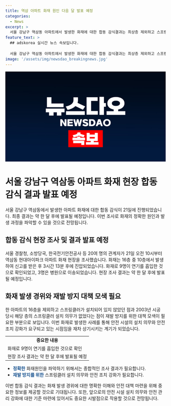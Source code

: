 ```yaml
---
title: 역삼 아파트 화재 원인 다음 달 발표 예정
categories:
  - News
excerpt: >
  서울 강남구 역삼동 아파트에서 발생한 화재에 대한 합동 감식결과는 최상층 제외하고 스프링클러가 없었으며, 현장의 CCTV 분석 등을 종합해야 정확한 원인을 파악할 수 있을 것으로 보인다. 화재는 작업 중인 기사가 실외기 수리 작업 중 불꽃이 튀어 발화된 것으로 보고되었으며, 이 사고로 주민들이 피해를 입었지만 중상자는 없었다. 하지만 감식결과는 약 한 달 뒤에 나올 전망이다. 강남구청은 해당 아파트가 2003년에 아파트 16층 미만은 스프링클러 설치 의무 대상이 아니었다고 밝혔다.
feature_text: >
  ## adskorea 실시간 뉴스 속보입니다.

  서울 강남구 역삼동 아파트에서 발생한 화재에 대한 합동 감식결과는 최상층 제외하고 스프링클러가 없었으며, 현장의 CCTV 분석 등을 종합해야 정확한 원인을 파악할 수 있을 것으로 보인다. 화재는 작업 중인 기사가 실외기 수리 작업 중 불꽃이 튀어 발화된 것으로 보고되었으며, 이 사고로 주민들이 피해를 입었지만 중상자는 없었다. 하지만 감식결과는 약 한 달 뒤에 나올 전망이다. 강남구청은 해당 아파트가 2003년에 아파트 16층 미만은 스프링클러 설치 의무 대상이 아니었다고 밝혔다.
image: '/assets/img/newsdao_breakingnews.jpg'
---
```


<p><img src="/assets/img/newsdao_breakingnews.jpg" alt="adskorea 속보" /></p>

<h1>서울 강남구 역삼동 아파트 화재 현장 합동 감식 결과 발표 예정</h1>

<p data-ke-size="size16">서울 강남구 역삼동에서 발생한 아파트 화재에 대한 합동 감식이 21일에 진행되었습니다. 최종 결과는 약 한 달 후에 발표될 예정입니다. 이번 조사로 화재의 정확한 원인과 발생 과정을 파악할 수 있을 것으로 전망됩니다.</p>

<h2 data-ke-size="size26">합동 감식 현장 조사 및 결과 발표 예정</h2>

<p data-ke-size="size16">서울 경찰청, 소방당국, 한국전기안전공사 등 20여 명의 관계자가 21일 오전 10시부터 역삼동 현대아이파크 아파트 화재 현장을 조사했습니다. 화재는 16층 중 10층에서 발생하여 신고를 받은 후 3시간 13분 후에 진압되었습니다. 화재로 9명이 연기를 흡입한 것으로 확인되었고, 3명은 병원으로 이송되었습니다. 현장 조사 결과는 약 한 달 후에 발표될 예정입니다.</p>

<h2 data-ke-size="size26">화재 발생 경위와 재발 방지 대책 모색 필요</h2>

<p data-ke-size="size16">한 아파트의 16층을 제외하고 스프링클러가 설치되어 있지 않았던 점과 2003년 시공 당시 해당 층의 스프링클러 설치 의무가 없었다는 점이 재발 방지를 위한 대책 모색이 필요한 부분으로 보입니다.  이번 화재로 발생한 사례를 통해 안전 시설의 설치 의무와 안전 조치 강화가 요구되고 있는 시점임을 재차 상기시키는 계기가 되었습니다.</p>

<table>
  <tr>
    <td style="text-align: center; height: 17px;"><b>중요한 내용</b></td>
  </tr>
  <tr>
    <td>화재로 9명이 연기를 흡입한 것으로 확인</td>
  </tr>
  <tr>
    <td>현장 조사 결과는 약 한 달 후에 발표될 예정</td>
  </tr>
</table>

<ul>
  <li><b><span style="color: #1a5490;">정확한</span></b> 화재원인을 파악하기 위해서는 종합적인 조사 결과가 필요합니다.</li>
  <li><b><span style="color: #1a5490;">재발 방지를 위한</span></b> 스프링클러 설치 의무와 안전 조치 강화가 필요합니다.</li>
</ul>

<p data-ke-size="size16">이번 합동 감식 결과는 화재 발생 경위에 대한 명확한 이해와 안전 대책 마련을 위해 중요한 정보를 제공할 것으로 기대됩니다. 또한, 앞으로의 안전 시설 설치 의무와 안전 관리 강화에 대한 기준 마련에 있어서도 중요한 시발점으로 작용할 것으로 전망됩니다.</p>

<p data-ke-size="size16">&nbsp;</p>

